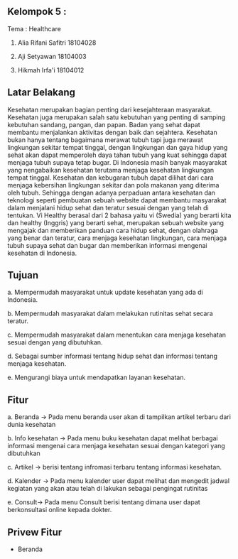 ## Kelompok 5 :

Tema : Healthcare

1. Alia Rifani Safitri  18104028

2. Aji Setyawan         18104003

3. Hikmah Irfa'i        18104012


## Latar Belakang
Kesehatan merupakan bagian penting dari kesejahteraan masyarakat. Kesehatan juga
merupakan salah satu kebutuhan yang penting di samping kebutuhan sandang, pangan, dan
papan. Badan yang sehat dapat membantu menjalankan aktivitas dengan baik dan sejahtera.
Kesehatan bukan hanya tentang bagaimana merawat tubuh tapi juga merawat lingkungan sekitar
tempat tinggal, dengan lingkungan dan gaya hidup yang sehat akan dapat memperoleh daya
tahan tubuh yang kuat sehingga dapat menjaga tubuh supaya tetap bugar.
Di Indonesia masih banyak masyarakat yang nengabaikan kesehatan terutama menjaga
kesehatan lingkungan tempat tinggal. Kesehatan dan kebugaran tubuh dapat dilihat dari cara
menjaga kebersihan lingkungan sekitar dan pola makanan yang diterima oleh tubuh. Sehingga
dengan adanya perpaduan antara kesehatan dan teknologi seperti pembuatan sebuah website
dapat membantu masyarakat dalam menjalani hidup sehat dan teratur sesuai dengan yang telah di
tentukan. Vi Healthy berasal dari 2 bahasa yaitu vi (Swedia) yang berarti kita dan healthy
(Inggris) yang berarti sehat, merupakan sebuah website yang mengajak dan memberikan
panduan cara hidup sehat, dengan olahraga yang benar dan teratur, cara menjaga kesehatan
lingkungan, cara menjaga tubuh supaya sehat dan bugar dan memberikan informasi mengenai
kesehatan di Indonesia.

## Tujuan

a. Mempermudah masyarakat untuk update kesehatan yang ada di Indonesia.

b. Mempermudah masyarakat dalam melakukan rutinitas sehat secara teratur.

c. Mempermudah masyarakat dalam menentukan cara menjaga kesehatan sesuai dengan yang
dibutuhkan.

d. Sebagai sumber informasi tentang hidup sehat dan informasi tentang menjaga kesehatan.

e. Mengurangi biaya untuk mendapatkan layanan kesehatan.

## Fitur

a. Beranda -> Pada menu beranda user akan di tampilkan artikel terbaru dari dunia kesehatan

b. Info kesehatan -> Pada menu buku kesehatan dapat melihat berbagai informasi mengenai
cara menjaga kesehatan sesuai dengan kategori yang dibutuhkan

c. Artikel -> berisi tentang infromasi terbaru tentang informasi kesehatan.

d. Kalender -> Pada menu kalender user dapat melihat dan mengedit jadwal kegiatan yang akan
atau telah di lakukan sebagai pengingat rutinitas

e. Consult-> Pada menu Consult berisi tentang dimana user dapat berkonsultasi online kepada
dokter. 

## Privew Fitur

- Beranda

